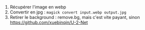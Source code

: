 1. Récupérer l'image en webp
2. Convertir en jpg : `magick convert input.webp output.jpg`
3. Retirer le background : remove.bg, mais c'est vite payant, sinon https://github.com/xuebinqin/U-2-Net